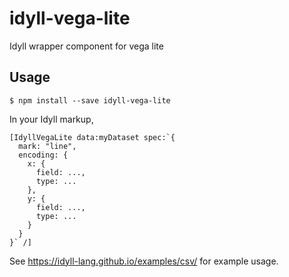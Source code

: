 # idyll-vega-lite
Idyll wrapper component for vega lite

## Usage

```
$ npm install --save idyll-vega-lite
```

In your Idyll markup,

```
[IdyllVegaLite data:myDataset spec:`{
  mark: "line",
  encoding: {
    x: {
      field: ...,
      type: ...
    },
    y: {
      field: ...,
      type: ...
    }
  }
}` /]

```

See https://idyll-lang.github.io/examples/csv/ for example usage.
